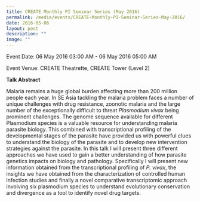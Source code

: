 ```yaml
---
title: CREATE Monthly PI Seminar Series (May 2016)
permalink: /media/events/CREATE-Monthly-PI-Seminar-Series-May-2016/
date: 2016-05-06
layout: post
description: ""
image: ""
---
```

Event Date: 06 May 2016 03:00 AM - 06 May 2016 05:00 AM

Event Venue: CREATE Theatrette, CREATE Tower (Level 2)

**Talk Abstract**

Malaria remains a huge global burden affecting more than 200 million people each year. In SE Asia tackling the malaria problem faces a number of unique challenges with drug resistance, zoonotic malaria and the large number of the exceptionally difficult to threat _Plasmodium vivax_ being prominent challenges. The genome sequence available for different Plasmodium species is a valuable resource for understanding malaria parasite biology. This combined with transcriptional profiling of the developmental stages of the parasite have provided us with powerful clues to understand the biology of the parasite and to develop new intervention strategies against the parasite. In this talk I will present three different approaches we have used to gain a better understanding of how parasite genetics impacts on biology and pathology. Specifically I will present new information obtained from the transcriptional profiling of _P. vivax_, the insights we have obtained from the characterization of controlled human infection studies and finally a novel comparative transcriptomic approach involving six plasmodium species to understand evolutionary conservation and divergence as a tool to identify novel drug targets.